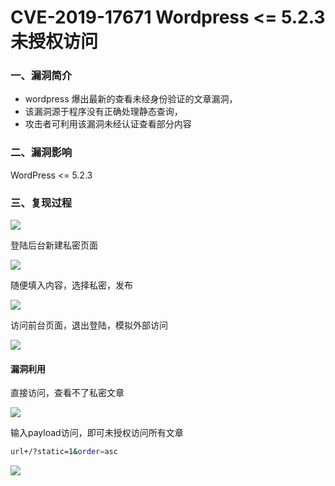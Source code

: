 # CVE-2019-17671 Wordpress <= 5.2.3未授权访问

### 一、漏洞简介

* wordpress 爆出最新的查看未经身份验证的文章漏洞，
* 该漏洞源于程序没有正确处理静态查询，
* 攻击者可利用该漏洞未经认证查看部分内容

### 二、漏洞影响

WordPress <= 5.2.3

### 三、复现过程

![](images/15896400961246.png)


登陆后台新建私密页面

![](images/15896401057691.png)


随便填入内容，选择私密，发布

![](images/15896401131132.png)


访问前台页面，退出登陆，模拟外部访问

![](images/15896401207823.png)


#### 漏洞利用

直接访问，查看不了私密文章

![](images/15896401316541.png)


输入payload访问，即可未授权访问所有文章


```bash
url+/?static=1&order=asc
```

![](images/15896401466665.png)
